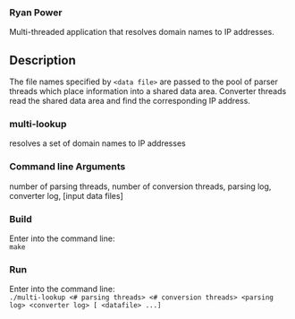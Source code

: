 ### Ryan Power

Multi-threaded application that resolves domain names to IP addresses.

## Description  
The file names specified by `<data file>` are passed to the pool of parser
threads which place information into a shared data area. Converter
threads read the shared data area and find the corresponding IP address.

### multi-lookup  
resolves a set of domain names to IP addresses

### Command line Arguments
number of parsing threads, number of conversion threads, parsing log, converter log, [input data files]

### Build  
Enter into the command line:  
`make`

### Run  
Enter into the command line:  
`./multi-lookup <# parsing threads> <# conversion threads>
<parsing log> <converter log> [ <datafile> ...]`
